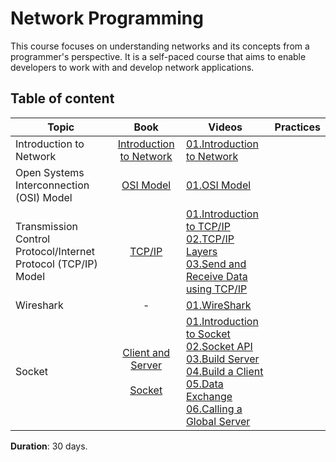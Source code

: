 # Network Programming
This course focuses on understanding networks and its concepts from a programmer's perspective. It is a self-paced course that aims to enable developers to work with and develop network applications.



## Table of content 
| Topic | Book | Videos | Practices | 
|-------|:----------:|------|--------------|
|Introduction to Network | [Introduction to Network](https://github.com/SAFCSP-Team/Network-Programming/blob/main/content/01.IntroductionToNetwork.pdf)|[01.Introduction to Network](https://vimeo.com/1099645336/69e0c91cf1?share=copy) | |
|Open Systems Interconnection (OSI) Model  |[OSI Model ](https://github.com/SAFCSP-Team/Network-Programming/blob/main/content/02.OSI.pdf) |[01.OSI Model](https://vimeo.com/1098168377/c4c36e8170?share=copy) | |
|Transmission Control Protocol/Internet Protocol (TCP/IP) Model| [TCP/IP](https://github.com/SAFCSP-Team/Network-Programming/blob/main/content/03.TCP-IP.pdf)| [01.Introduction to TCP/IP](https://vimeo.com/1101124202/504a90644f?share=copy) <br> [02.TCP/IP Layers](https://vimeo.com/1101124356/ae44e0296d?share=copy) <br> [03.Send and Receive Data using TCP/IP](https://vimeo.com/1101459537/dfdfd684c9?share=copy) |  |
|Wireshark | - | [01.WireShark](https://vimeo.com/1101206841/2e2c329125?share=copy) |  |
|Socket | [Client and Server](https://github.com/SAFCSP-Team/Network-Programming/blob/main/content/04.ClientAndServer.pdf) <br> <br> [Socket](https://github.com/SAFCSP-Team/Network-Programming/blob/main/content/05.Socket.pdf)| [01.Introduction to Socket](https://vimeo.com/1099667467/3374650d7f?share=copy) <br>[02.Socket API](https://vimeo.com/1101197356/4e687ff5ab?share=copy) <br>[03.Build Server](https://vimeo.com/1101525400/5305e5a3e2?share=copy)<br>[04.Build a Client](https://vimeo.com/1101517745/cc49d71988?share=copy)<br>[05.Data Exchange](https://vimeo.com/1101517191/006bea88e1?share=copy)<br>[06.Calling a Global Server](https://vimeo.com/1101881773/c4eff1317d?share=copy) | |



**Duration**: 30 days.
